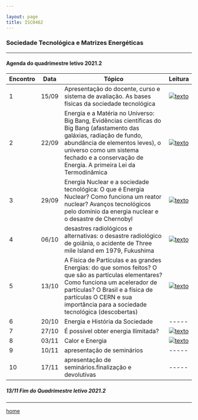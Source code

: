 ```yaml
---

layout: page
title: ISC0462
---
```

### Sociedade Tecnológica e Matrizes Energéticas
---
#### Agenda do quadrimestre letivo 2021.2  


| Encontro  |  Data  | Tópico |  Leitura  |
|--- |--- |--- |--- |
|1|15/09	| Apresentação do docente, curso e sistema de avaliação.  As bases físicas da sociedade tecnológica | [![texto][pdf]][1] |
|2|22/09	| Energia e a Matéria no Universo: Big Bang, Evidências científicas do Big Bang (afastamento das galáxias, radiação de fundo, abundância de elementos leves), o universo como um sistema fechado e a conservação de Energia. A primeira Lei da Termodinâmica | [![texto][pdf]][2] |  
|3|29/09	|	 Energia Nuclear e a sociedade tecnológica: O que é Energia Nuclear? Como funciona um reator nuclear? Avanços tecnológicos pelo domínio da energia nuclear e o desastre de Chernobyl | [![texto][pdf]][3] |  
|4|06/10	|	 desastres radiológicos e alternativas: o desastre radiológico de goiânia, o acidente de Three mile Island em 1979, Fukushima | [![texto][pdf]][4] |  
|5|13/10	|	A Física de Partículas e as grandes Energias: do que somos feitos? O que são as partículas elementares? Como funciona um acelerador de partículas? O Brasil e a física de partículas O CERN e sua importância para a sociedade tecnológica (descobertas) | [![texto][pdf]][5] |  
|6|20/10	|	Energia e História da Sociedade | -----|
|7|27/10	|	  É possível obter energia Ilimitada? | [![texto][pdf]][6] |
|8|03/11	|	  Calor e Energia | [![texto][pdf]][7] |
|9|10/11	|	apresentação de seminários | -----|
|10|17/11	|	 apresentação de seminários.finalização e devolutivas | -----|


#####  13/11		Fim do Quadrimestre letivo 2021.2

---
[home](index.html)  

[pdf]: https://itxesco.github.io/pages/icons16/pdf-icon.png  
[1]: https://itxesco.github.io/aulas/ISC0462/recursos/planodeaula.pdf "Plano de Aula"  
[2]: https://itxesco.github.io/aulas/ISC0462/recursos/01.pdf "O que é Energia"  
[3]: https://itxesco.github.io/aulas/ISC0462/recursos/02.pdf "O que é um reator nuclear"  
[4]: https://itxesco.github.io/aulas/ISC0462/recursos/03.pdf "A tragédia de Chernobyl"  
[5]: https://itxesco.github.io/aulas/ISC0462/recursos/04.pdf "o que ocorreria se houvesse um acidente nuclear nas usinas de Angra?"  
[6]: https://itxesco.github.io/aulas/ISC0462/recursos/05.pdf "dicas sobre como escrever um ensaio acadêmico"  
[7]: https://itxesco.github.io/aulas/ISC0462/recursos/06.pdf "Orientações para o ensaio acadêmico"  
